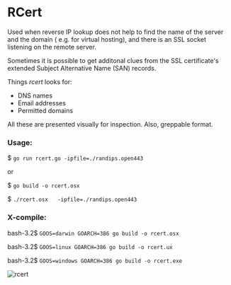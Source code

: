 # RCert
Used when reverse IP lookup does not help to find the name of the server and the domain ( e.g. for virtual hosting), and there is an SSL socket listening on the remote server.

Sometimes it is possible to get additonal clues from the SSL certificate's extended Subject Alternative Name (SAN) records.

Things *rcert* looks for:
- DNS names
- Email addresses
- Permitted domains

All these are presented visually for inspection. Also, greppable format. 

### Usage:
$ `go run rcert.go -ipfile=./randips.open443`

or 

$ `go build -o rcert.osx`

$ `./rcert.osx   -ipfile=./randips.open443 `
### X-compile:


bash-3.2$ `GOOS=darwin GOARCH=386 go build -o rcert.osx`

bash-3.2$ `GOOS=linux GOARCH=386 go build -o rcert.ux`

bash-3.2$ `GOOS=windows GOARCH=386 go build -o rcert.exe`

![rcert](/relative/path/to/img.jpg?raw=true "rcert run")
